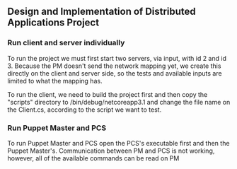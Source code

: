 ## Design and Implementation of Distributed Applications Project

### Run client and server individually

To run the project we must first start two servers, via input, with id 2 and id 3.
Because the PM doesn't send the network mapping yet, we create this directly on the client and server side, so the tests and available inputs are limited to what the mapping has.

To run the client, we need to build the project first and then copy the "scripts" directory to /bin/debug/netcoreapp3.1 and change the file name on the Client.cs, according to the script we want to test.

### Run Puppet Master and PCS

To run Puppet Master and PCS open the PCS's executable first and then the Puppet Master's.
Communication between PM and PCS is not working, however, all of the available commands can be read on PM
